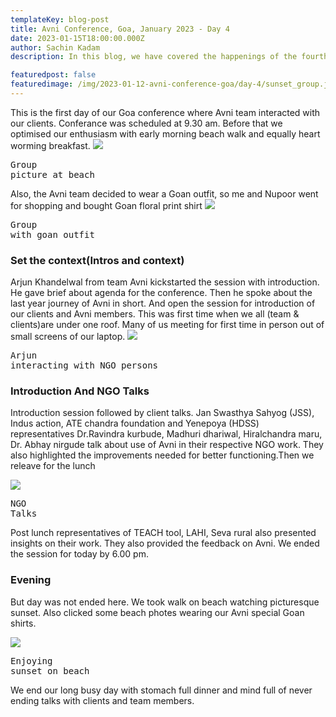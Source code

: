 ```yaml
---
templateKey: blog-post
title: Avni Conference, Goa, January 2023 - Day 4
date: 2023-01-15T18:00:00.000Z
author: Sachin Kadam
description: In this blog, we have covered the happenings of the fourth day of the Avni Conference at Goa, January 2023.

featuredpost: false
featuredimage: /img/2023-01-12-avni-conference-goa/day-4/sunset_group.jpeg
---
```


This is the first day of our Goa conference where Avni team interacted with our clients. Conferance was scheduled at 9.30 am. Before that we optimised our enthusiasm with early morning beach walk and equally heart worming breakfast.
![](/img/2023-01-12-avni-conference-goa/day-4/group_beach.jpeg)<pre>Group picture at beach</pre>

Also, the Avni team decided to wear a Goan outfit, so me and Nupoor went for shopping and bought Goan floral print shirt
![](/img/2023-01-12-avni-conference-goa/day-4/group_floral_shirt.jpeg)<pre>Group with goan outfit</pre>

### Set the context(Intros and context)
Arjun Khandelwal from team Avni kickstarted the session with introduction. He  gave brief about agenda for the conference. Then he spoke about the last year journey of Avni in short. And open the session for introduction of our clients and Avni members. This was first time when we all (team & clients)are under one roof. Many of us meeting for first time in person out of small screens of our laptop.
![](/img/2023-01-12-avni-conference-goa/day-4/arjun.jpeg)<pre>Arjun interacting with NGO persons</pre>


### Introduction And NGO Talks
Introduction session followed by client talks. Jan Swasthya Sahyog (JSS), Indus action, ATE chandra foundation and Yenepoya (HDSS) representatives Dr.Ravindra kurbude, Madhuri dhariwal, Hiralchandra maru, Dr. Abhay nirgude talk about use of Avni in their respective NGO work. They also highlighted the improvements needed for better functioning.Then we releave for the lunch

![](/img/2023-01-12-avni-conference-goa/day-4/seminar_collage.png)<pre>NGO Talks</pre>


Post lunch representatives of TEACH tool, LAHI, Seva rural also presented insights on their work. They also provided the feedback on Avni. We ended the session for today by 6.00 pm.


### Evening
But day was not ended here. We took walk on beach watching picturesque sunset. Also clicked some beach photes wearing our Avni special Goan shirts.

![](/img/2023-01-12-avni-conference-goa/day-4/sunset_collage.png)<pre>Enjoying sunset on beach</pre>


We end our long busy day with stomach full dinner and mind full of never ending talks with clients and team members.
